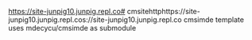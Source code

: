 https://site-junpig10.junpig.repl.co# cmsitehttphttps://site-junpig10.junpig.repl.cos://site-junpig10.junpig.repl.co
cmsimde template uses mdecycu/cmsimde as submodule
